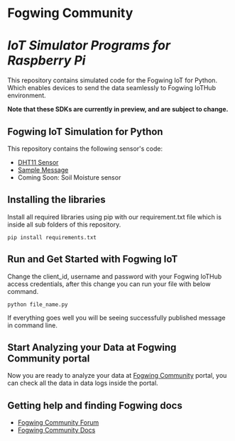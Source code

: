# **Fogwing Community**

# *IoT Simulator Programs for Raspberry Pi*

This repository contains simulated code for the Fogwing IoT for Python. Which enables devices to send the data seamlessly to Fogwing IoTHub environment.

**Note that these SDKs are currently in preview, and are subject to change.**

## Fogwing IoT Simulation for Python
This repository contains the following sensor's code:
* [DHT11 Sensor](https://github.com/factana/fogwing-simulator-for-raspberry-python/tree/master/fw-iothub-dht11-sensor)
* [Sample Message](https://github.com/factana/fogwing-simulator-for-raspberry-python/tree/master/fw-iothub-sample-message)
* Coming Soon: Soil Moisture sensor

## Installing the libraries
Install all required libraries using pip with our requirement.txt file which is inside all sub folders of this repository.
```
pip install requirements.txt
```

## Run and Get Started with Fogwing IoT
Change the client_id, username and password with your Fogwing IoTHub access credentials, after this change you can run your file with below command.
```
python file_name.py
```
If everything goes well you will be seeing successfully published message in command line.

## Start Analyzing your Data at Fogwing Community portal
Now you are ready to analyze your data at [Fogwing Community](http://community.fogwing.net/) portal, you can check all the data in data logs inside the portal.

## Getting help and finding Fogwing docs
* [Fogwing Community Forum]()
* [Fogwing Community Docs](https://docs.fogwing.io/)
